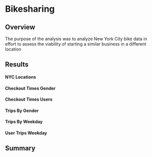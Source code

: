 # Bikesharing

## Overview
The purpose of the analysis was to analyze New York City bike data in effort to assess the viability of starting a similar business in a different location

## Results
#### NYC Locations

#### Checkout Times Gender
                                                                                                                              
#### Checkout Times Users

#### Trips By Gender

#### Trips By Weekday

#### User Trips Weekday

## Summary

